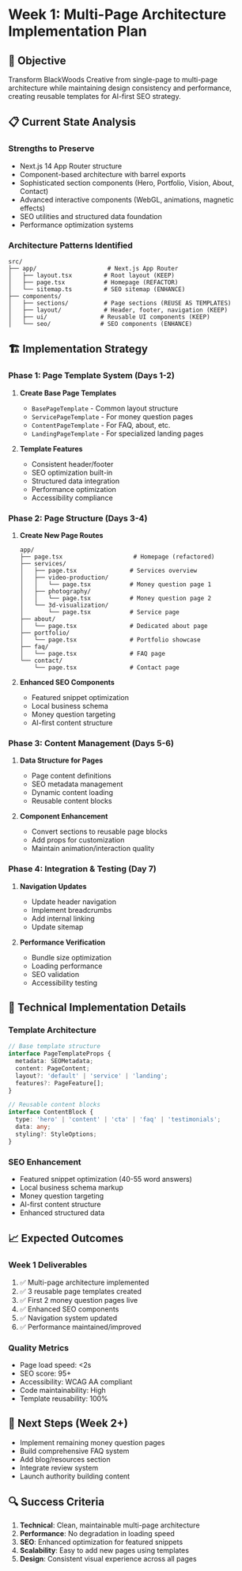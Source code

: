 # Week 1: Multi-Page Architecture Implementation Plan

## 🎯 Objective

Transform BlackWoods Creative from single-page to multi-page architecture while maintaining design consistency and performance, creating reusable templates for AI-first SEO strategy.

## 📋 Current State Analysis

### Strengths to Preserve

- Next.js 14 App Router structure
- Component-based architecture with barrel exports
- Sophisticated section components (Hero, Portfolio, Vision, About, Contact)
- Advanced interactive components (WebGL, animations, magnetic effects)
- SEO utilities and structured data foundation
- Performance optimization systems

### Architecture Patterns Identified

```
src/
├── app/                    # Next.js App Router
│   ├── layout.tsx         # Root layout (KEEP)
│   ├── page.tsx           # Homepage (REFACTOR)
│   └── sitemap.ts         # SEO sitemap (ENHANCE)
├── components/
│   ├── sections/          # Page sections (REUSE AS TEMPLATES)
│   ├── layout/            # Header, footer, navigation (KEEP)
│   ├── ui/               # Reusable UI components (KEEP)
│   └── seo/              # SEO components (ENHANCE)
```

## 🏗️ Implementation Strategy

### Phase 1: Page Template System (Days 1-2)

1. **Create Base Page Templates**
   - `BasePageTemplate` - Common layout structure
   - `ServicePageTemplate` - For money question pages
   - `ContentPageTemplate` - For FAQ, about, etc.
   - `LandingPageTemplate` - For specialized landing pages

2. **Template Features**
   - Consistent header/footer
   - SEO optimization built-in
   - Structured data integration
   - Performance optimization
   - Accessibility compliance

### Phase 2: Page Structure (Days 3-4)

1. **Create New Page Routes**

   ```
   app/
   ├── page.tsx                    # Homepage (refactored)
   ├── services/
   │   ├── page.tsx               # Services overview
   │   ├── video-production/
   │   │   └── page.tsx           # Money question page 1
   │   ├── photography/
   │   │   └── page.tsx           # Money question page 2
   │   └── 3d-visualization/
   │       └── page.tsx           # Service page
   ├── about/
   │   └── page.tsx               # Dedicated about page
   ├── portfolio/
   │   └── page.tsx               # Portfolio showcase
   ├── faq/
   │   └── page.tsx               # FAQ page
   └── contact/
       └── page.tsx               # Contact page
   ```

2. **Enhanced SEO Components**
   - Featured snippet optimization
   - Local business schema
   - Money question targeting
   - AI-first content structure

### Phase 3: Content Management (Days 5-6)

1. **Data Structure for Pages**
   - Page content definitions
   - SEO metadata management
   - Dynamic content loading
   - Reusable content blocks

2. **Component Enhancement**
   - Convert sections to reusable page blocks
   - Add props for customization
   - Maintain animation/interaction quality

### Phase 4: Integration & Testing (Day 7)

1. **Navigation Updates**
   - Update header navigation
   - Implement breadcrumbs
   - Add internal linking
   - Update sitemap

2. **Performance Verification**
   - Bundle size optimization
   - Loading performance
   - SEO validation
   - Accessibility testing

## 🔧 Technical Implementation Details

### Template Architecture

```typescript
// Base template structure
interface PageTemplateProps {
  metadata: SEOMetadata;
  content: PageContent;
  layout?: 'default' | 'service' | 'landing';
  features?: PageFeature[];
}

// Reusable content blocks
interface ContentBlock {
  type: 'hero' | 'content' | 'cta' | 'faq' | 'testimonials';
  data: any;
  styling?: StyleOptions;
}
```

### SEO Enhancement

- Featured snippet optimization (40-55 word answers)
- Local business schema markup
- Money question targeting
- AI-first content structure
- Enhanced structured data

## 📈 Expected Outcomes

### Week 1 Deliverables

1. ✅ Multi-page architecture implemented
2. ✅ 3 reusable page templates created
3. ✅ First 2 money question pages live
4. ✅ Enhanced SEO components
5. ✅ Navigation system updated
6. ✅ Performance maintained/improved

### Quality Metrics

- Page load speed: <2s
- SEO score: 95+
- Accessibility: WCAG AA compliant
- Code maintainability: High
- Template reusability: 100%

## 🚀 Next Steps (Week 2+)

- Implement remaining money question pages
- Build comprehensive FAQ system
- Add blog/resources section
- Integrate review system
- Launch authority building content

## 🔍 Success Criteria

1. **Technical**: Clean, maintainable multi-page architecture
2. **Performance**: No degradation in loading speed
3. **SEO**: Enhanced optimization for featured snippets
4. **Scalability**: Easy to add new pages using templates
5. **Design**: Consistent visual experience across all pages
